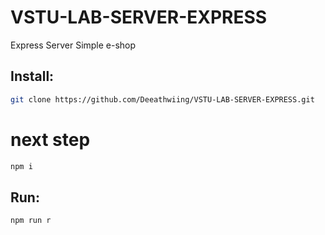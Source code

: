 # VSTU-LAB-SERVER-EXPRESS
Express Server
Simple e-shop

## Install:

```sh
git clone https://github.com/Deeathwiing/VSTU-LAB-SERVER-EXPRESS.git
```

# next step
```sh
npm i
```
## Run:
```sh
npm run r
```


